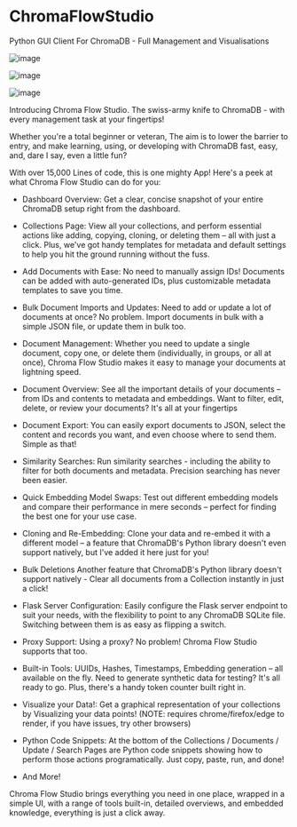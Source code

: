 # ChromaFlowStudio
Python GUI Client For ChromaDB - Full Management and Visualisations

![image](https://github.com/user-attachments/assets/61e12d9e-7d91-41e3-bb93-94158b2faa18)

![image](https://github.com/user-attachments/assets/b24f0fef-0834-4038-8a23-5a21e115089e)

![image](https://github.com/user-attachments/assets/0cd4a43e-5079-4232-8c3a-38271e553699)

Introducing Chroma Flow Studio.
The swiss-army knife to ChromaDB - with every management task at your fingertips! 


Whether you're a total beginner or veteran,
The aim is to lower the barrier to entry, and make learning, using, or developing with ChromaDB fast, easy, and, dare I say, even a little fun?

With over 15,000 Lines of code, this is one mighty App!
Here's a peek at what Chroma Flow Studio can do for you:

- Dashboard Overview:
  Get a clear, concise snapshot of your entire ChromaDB setup right from the dashboard.
  
- Collections Page:
  View all your collections, and perform essential actions like adding, copying, cloning, or deleting them – all with just a click. Plus, we've got handy templates for metadata and default settings to help you hit the ground running without the fuss.
  
- Add Documents with Ease:
  No need to manually assign IDs! Documents can be added with auto-generated IDs, plus customizable metadata templates to save you time.
  
- Bulk Document Imports and Updates:
  Need to add or update a lot of documents at once? No problem. Import documents in bulk with a simple JSON file, or update them in bulk too.
  
- Document Management:
  Whether you need to update a single document, copy one, or delete them (individually, in groups, or all at once), Chroma Flow Studio makes it easy to manage your documents at lightning speed.
  
- Document Overview:
  See all the important details of your documents – from IDs and contents to metadata and embeddings. Want to filter, edit, delete, or review your documents? It's all at your fingertips
  
- Document Export:
  You can easily export documents to JSON, select the content and records you want, and even choose where to send them. Simple as that!
  
- Similarity Searches:
  Run similarity searches - including the ability to filter for both documents and metadata. Precision searching has never been easier.
  
- Quick Embedding Model Swaps:
  Test out different embedding models and compare their performance in mere seconds – perfect for finding the best one for your use case.
  
- Cloning and Re-Embedding:
  Clone your data and re-embed it with a different model – a feature that ChromaDB's Python library doesn't even support natively, but I've added it here just for you!
  
- Bulk Deletions
  Another feature that ChromaDB's Python library doesn't support natively - Clear all documents from a Collection instantly in just a click!
  
- Flask Server Configuration:
  Easily configure the Flask server endpoint to suit your needs, with the flexibility to point to any ChromaDB SQLite file. Switching between them is as easy as flipping a switch.
  
- Proxy Support:
  Using a proxy? No problem! Chroma Flow Studio supports that too.
  
- Built-in Tools:
  UUIDs, Hashes, Timestamps, Embedding generation – all available on the fly. Need to generate synthetic data for testing? It's all ready to go. Plus, there's a handy token counter built right in.

- Visualize your Data!:
  Get a graphical representation of your collections by Visualizing your data points! (NOTE: requires chrome/firefox/edge to render, if you have issues, try other browsers)
  
- Python Code Snippets:
  At the bottom of the Collections / Documents / Update / Search Pages are Python code snippets showing how to perform those actions programatically. Just copy, paste, run, and done!
  
- And More!

Chroma Flow Studio brings everything you need in one place, wrapped in a simple UI,
with a range of tools built-in, detailed overviews, and embedded knowledge, everything is just a click away.
